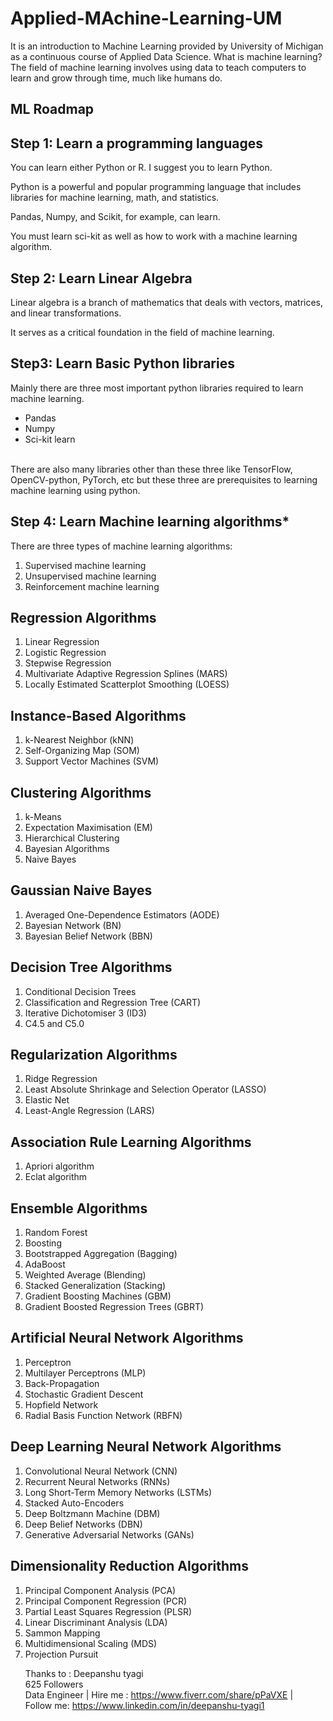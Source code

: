 # Applied-MAchine-Learning-UM
It is an introduction to Machine Learning provided by University of Michigan as a continuous course of Applied Data Science.
What is machine learning?
The field of machine learning involves using data to teach computers to learn and grow through time, much like humans do.

## ML Roadmap
## Step 1: Learn a programming languages
You can learn either Python or R. I suggest you to learn Python.

Python is a powerful and popular programming language that includes libraries for machine learning, math, and statistics.<br>

Pandas, Numpy, and Scikit, for example, can learn.<br>

You must learn sci-kit as well as how to work with a machine learning algorithm.

## Step 2: Learn Linear Algebra
Linear algebra is a branch of mathematics that deals with vectors, matrices, and linear transformations.<br>

It serves as a critical foundation in the field of machine learning.<br>

## Step3: Learn Basic Python libraries
Mainly there are three most important python libraries required to learn machine learning.

 - Pandas
 - Numpy
 - Sci-kit learn
 <br>
There are also many libraries other than these three like TensorFlow, OpenCV-python, PyTorch, etc but these three are prerequisites to learning machine learning using python.

## Step 4: Learn Machine learning algorithms*
There are three types of machine learning algorithms:
<ol>

<li>Supervised machine learning</li>
<li>Unsupervised machine learning</li>
<li>Reinforcement machine learning</li></ol>

## Regression Algorithms
<ol>
<li>Linear Regression</li>
<li>Logistic Regression</li>
<li>Stepwise Regression</li>
<li>Multivariate Adaptive Regression Splines (MARS)</li>
<li>Locally Estimated Scatterplot Smoothing (LOESS)</li></ol>

## Instance-Based Algorithms
<ol>
<li>k-Nearest Neighbor (kNN)</li>
<li>Self-Organizing Map (SOM)</li>
<li>Support Vector Machines (SVM)</li></ol>

## Clustering Algorithms
<ol>
<li>k-Means</li>
<li>Expectation Maximisation (EM)</li>
<li>Hierarchical Clustering</li>
<li>Bayesian Algorithms</li>
<li>Naive Bayes</li></ol>

## Gaussian Naive Bayes
<ol>
<li>Averaged One-Dependence Estimators (AODE)</li>
<li>Bayesian Network (BN)</li>
<li>Bayesian Belief Network (BBN)</li></ol>

## Decision Tree Algorithms
<ol>
<li>Conditional Decision Trees</li>
<li>Classification and Regression Tree (CART)</li>
<li>Iterative Dichotomiser 3 (ID3)</li>
<li>C4.5 and C5.0</li></ol>

## Regularization Algorithms
<ol>
<li>Ridge Regression</li>
<li>Least Absolute Shrinkage and Selection Operator (LASSO)</li>
<li>Elastic Net</li>
<li>Least-Angle Regression (LARS)</li></ol>

## Association Rule Learning Algorithms
<ol>
<li>Apriori algorithm</li>
<li>Eclat algorithm</li></ol>

## Ensemble Algorithms
<ol>
<li>Random Forest</li>
<li>Boosting</li>
<li>Bootstrapped Aggregation (Bagging)</li>
<li>AdaBoost</li>
<li>Weighted Average (Blending)</li>
<li>Stacked Generalization (Stacking)</li>
<li>Gradient Boosting Machines (GBM)</li>
<li>Gradient Boosted Regression Trees (GBRT)</li></ol>

## Artificial Neural Network Algorithms
<ol>
<li>Perceptron</li>
<li>Multilayer Perceptrons (MLP)</li>
<li>Back-Propagation</li>
<li>Stochastic Gradient Descent</li>
<li>Hopfield Network</li>
<li>Radial Basis Function Network (RBFN)</li></ol>

## Deep Learning Neural Network Algorithms
<ol>
<li>Convolutional Neural Network (CNN)</li>
<li>Recurrent Neural Networks (RNNs)</li>
<li>Long Short-Term Memory Networks (LSTMs)</li>
<li>Stacked Auto-Encoders</li>
<li>Deep Boltzmann Machine (DBM)</li>
<li>Deep Belief Networks (DBN)</li>
<li>Generative Adversarial Networks (GANs)</li></ol>

## Dimensionality Reduction Algorithms
<ol>
<li>Principal Component Analysis (PCA)</li>
<li>Principal Component Regression (PCR)</li>
<li>Partial Least Squares Regression (PLSR)</li>
<li>Linear Discriminant Analysis (LDA)</li>
<li>Sammon Mapping</li>
<li>Multidimensional Scaling (MDS)</li>
<li>Projection Pursuit</li>


   Thanks to : Deepanshu tyagi<br>
625 Followers<br>
Data Engineer | Hire me : https://www.fiverr.com/share/pPaVXE |<br>
 Follow me: https://www.linkedin.com/in/deepanshu-tyagi1
